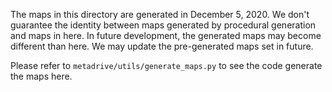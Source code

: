 The maps in this directory are generated in December 5, 2020.
We don't guarantee the identity between maps generated by procedural generation and maps in here. In future development, the generated maps may become different than here.
We may update the pre-generated maps set in future.

Please refer to `metadrive/utils/generate_maps.py` to see the code generate the maps here.